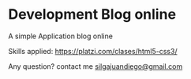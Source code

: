 # Development Blog online
A simple Application blog online

Skills applied: https://platzi.com/clases/html5-css3/

Any question? contact me silgajuandiego@gmail.com
